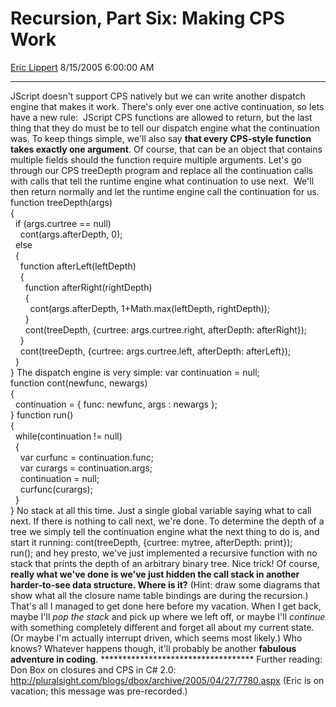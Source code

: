 # Recursion, Part Six: Making CPS Work

[Eric Lippert](https://social.msdn.microsoft.com/profile/Eric%20Lippert) 8/15/2005 6:00:00 AM

-----

JScript doesn't support CPS natively but we can write another dispatch engine that makes it work. There's only ever one active continuation, so lets have a new rule:  JScript CPS functions are allowed to return, but the last thing that they do must be to tell our dispatch engine what the continuation was. To keep things simple, we'll also say **that every CPS-style function takes exactly one argument**. Of course, that can be an object that contains multiple fields should the function require multiple arguments. Let's go through our CPS treeDepth program and replace all the continuation calls with calls that tell the runtime engine what continuation to use next.  We'll then return normally and let the runtime engine call the continuation for us. function treeDepth(args)  
{  
  if (args.curtree == null)  
    cont(args.afterDepth, 0);  
  else  
  {  
    function afterLeft(leftDepth)  
    {  
      function afterRight(rightDepth)  
      {  
        cont(args.afterDepth, 1+Math.max(leftDepth, rightDepth));     
      }  
      cont(treeDepth, {curtree: args.curtree.right, afterDepth: afterRight});  
    }  
    cont(treeDepth, {curtree: args.curtree.left, afterDepth: afterLeft});  
  }  
} The dispatch engine is very simple: var continuation = null;  
function cont(newfunc, newargs)  
{  
  continuation = { func: newfunc, args : newargs };  
} function run()  
{  
  while(continuation \!= null)  
  {  
    var curfunc = continuation.func;  
    var curargs = continuation.args;  
    continuation = null;  
    curfunc(curargs);  
  }  
} No stack at all this time. Just a single global variable saying what to call next. If there is nothing to call next, we're done. To determine the depth of a tree we simply tell the continuation engine what the next thing to do is, and start it running: cont(treeDepth, {curtree: mytree, afterDepth: print});  
run(); and hey presto, we've just implemented a recursive function with no stack that prints the depth of an arbitrary binary tree. Nice trick\! Of course, **really what we've done is we've just hidden the call stack in another harder-to-see data structure. Where is it?** (Hint: draw some diagrams that show what all the closure name table bindings are during the recursion.) That's all I managed to get done here before my vacation. When I get back, maybe I'll *pop the stack* and pick up where we left off, or maybe I'll *continue* with something completely different and forget all about my current state.  (Or maybe I'm actually interrupt driven, which seems most likely.) Who knows? Whatever happens though, it'll probably be another **fabulous adventure in coding**. \*\*\*\*\*\*\*\*\*\*\*\*\*\*\*\*\*\*\*\*\*\*\*\*\*\*\*\*\*\*\*\*\*\*\* Further reading: Don Box on closures and CPS in C\# 2.0: <http://pluralsight.com/blogs/dbox/archive/2005/04/27/7780.aspx> (Eric is on vacation; this message was pre-recorded.)

